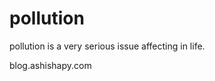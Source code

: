 

<head>
<title>saurabh</title>
</head>
<body>

<h1>pollution</h1>
<p>pollution is a very serious issue affecting in life.</p>

blog.ashishapy.com

